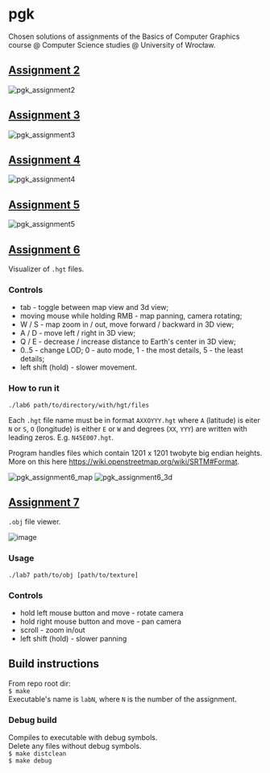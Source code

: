 # pgk
Chosen solutions of assignments of the Basics of Computer Graphics course @ Computer Science studies @ University of Wrocław.

## [Assignment 2](https://github.com/pawel5z/pgk/tree/assignment2)
![pgk_assignment2](https://user-images.githubusercontent.com/45500957/145473757-74d4955b-1a24-4698-9103-59da1716c9eb.gif)

## [Assignment 3](https://github.com/pawel5z/pgk/tree/assignment3)
![pgk_assignment3](https://user-images.githubusercontent.com/45500957/145473925-ac634c49-aaeb-4f8e-8f8f-8c5dbf02e42b.gif)

## [Assignment 4](https://github.com/pawel5z/pgk/tree/assignment4)
![pgk_assignment4](https://user-images.githubusercontent.com/45500957/145475456-f2035ad6-69b4-470c-85b2-abb826ecda76.png)

## [Assignment 5](https://github.com/pawel5z/pgk/tree/assignment5)
![pgk_assignment5](https://user-images.githubusercontent.com/45500957/145475521-7a20ae4c-7810-49b9-9a26-13a0b984c478.png)

## [Assignment 6](https://github.com/pawel5z/pgk/tree/assignment6)

Visualizer of `.hgt` files.

### Controls
- tab - toggle between map view and 3d view;
- moving mouse while holding RMB - map panning, camera rotating;
- W / S - map zoom in / out, move forward / backward in 3D view;
- A / D - move left / right in 3D view;
- Q / E - decrease / increase distance to Earth's center in 3D view;
- 0..5 - change LOD; 0 - auto mode, 1 - the most details, 5 - the least details;
- left shift (hold) - slower movement.

### How to run it

```
./lab6 path/to/directory/with/hgt/files
```

Each `.hgt` file name must be in format `AXXOYYY.hgt` where `A` (latitude) is eiter `N` or `S`, `O` (longitude) is either `E` or `W` and degrees (`XX`, `YYY`) are written with leading zeros. E.g. `N45E007.hgt`.

Program handles files which contain 1201 x 1201 twobyte big endian heights.
More on this here https://wiki.openstreetmap.org/wiki/SRTM#Format.

![pgk_assignment6_map](https://user-images.githubusercontent.com/45500957/149538060-303722ce-86dd-4822-ac23-0717ba44e294.png)
![pgk_assignment6_3d](https://user-images.githubusercontent.com/45500957/149538182-f89f4fba-924c-483d-ad43-0b20f6cf12d5.png)

## [Assignment 7](https://github.com/pawel5z/pgk/tree/assignment7)

`.obj` file viewer.

![image](https://user-images.githubusercontent.com/45500957/188507082-6e55b5d9-89c9-40b6-a80e-24f21b36c209.png)

### Usage

```
./lab7 path/to/obj [path/to/texture]
```

### Controls

- hold left mouse button and move - rotate camera
- hold right mouse button and move - pan camera
- scroll - zoom in/out
- left shift (hold) - slower panning

## Build instructions
From repo root dir: \
`$ make` \
Executable's name is `labN`, where `N` is the number of the assignment.

### Debug build
Compiles to executable with debug symbols. \
Delete any files without debug symbols. \
`$ make distclean` \
`$ make debug`
